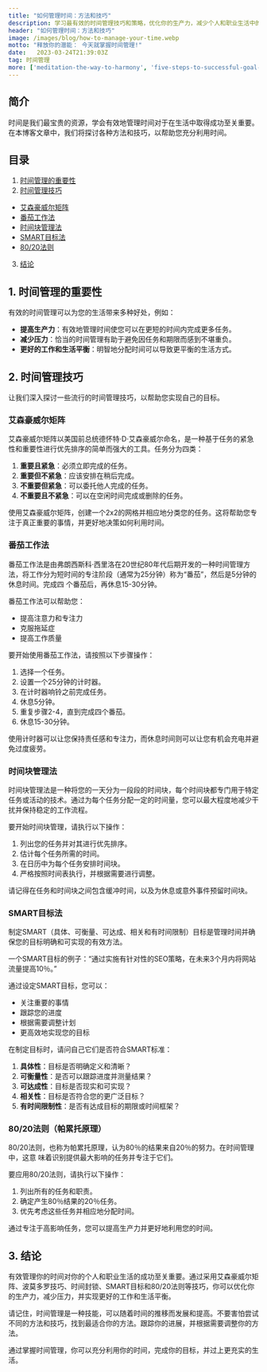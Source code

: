 ```yaml
---
title: "如何管理时间：方法和技巧"
description: 学习最有效的时间管理技巧和策略，优化你的生产力，减少个人和职业生活中的压力。
header: "如何管理时间：方法和技巧"
image: /images/blog/how-to-manage-your-time.webp
motto: "释放你的潜能： 今天就掌握时间管理!"
date:	2023-03-24T21:39:03Z
tag: 时间管理
more: ['meditation-the-way-to-harmony', 'five-steps-to-successful-goal-achievement']
---
```

**简介**
---------

时间是我们最宝贵的资源，学会有效地管理时间对于在生活中取得成功至关重要。在本博客文章中，我们将探讨各种方法和技巧，以帮助您充分利用时间。

## 目录

1.  [时间管理的重要性](#importance)
2.  [时间管理技巧](#techniques)
*   [艾森豪威尔矩阵](#eisenhower)
*   [番茄工作法](#pomodoro)
*   [时间块管理法](#timeblocking)
*   [SMART目标法](#smartgoals)
*   [80/20法则](#eightytwenty)

3.  [结论](#conclusion)

<a name="importance"></a>

## 1. 时间管理的重要性

有效的时间管理可以为您的生活带来多种好处，例如：

*   **提高生产力**：有效地管理时间使您可以在更短的时间内完成更多任务。
*   **减少压力**：恰当的时间管理有助于避免因任务和期限而感到不堪重负。
*   **更好的工作和生活平衡**：明智地分配时间可以导致更平衡的生活方式。

<a name="techniques"></a>

## 2. 时间管理技巧

让我们深入探讨一些流行的时间管理技巧，以帮助您实现自己的目标。

<a name="eisenhower"></a>

### 艾森豪威尔矩阵

艾森豪威尔矩阵以美国前总统德怀特·D·艾森豪威尔命名，是一种基于任务的紧急性和重要性进行优先排序的简单而强大的工具。任务分为四类：

1.  **重要且紧急**：必须立即完成的任务。
2.  **重要但不紧急**：应该安排在稍后完成。
3.  **不重要但紧急**：可以委托他人完成的任务。
4.  **不重要且不紧急**：可以在空闲时间完成或删除的任务。

使用艾森豪威尔矩阵，创建一个2x2的网格并相应地分类您的任务。这将帮助您专注于真正重要的事情，并更好地决策如何利用时间。

<a name="pomodoro"></a>

### 番茄工作法

番茄工作法是由弗朗西斯科·西里洛在20世纪80年代后期开发的一种时间管理方法，将工作分为短时间的专注阶段（通常为25分钟）称为“番茄”，然后是5分钟的休息时间。完成四 个番茄后，再休息15-30分钟。

番茄工作法可以帮助您：

*   提高注意力和专注力
*   克服拖延症
*   提高工作质量

要开始使用番茄工作法，请按照以下步骤操作：

1.  选择一个任务。
2.  设置一个25分钟的计时器。
3.  在计时器响铃之前完成任务。
4.  休息5分钟。
5.  重复步骤2-4，直到完成四个番茄。
6.  休息15-30分钟。

使用计时器可以让您保持责任感和专注力，而休息时间则可以让您有机会充电并避免过度疲劳。

<a name="timeblocking"></a>

### 时间块管理法

时间块管理法是一种将您的一天分为一段段的时间块，每个时间块都专门用于特定任务或活动的技术。通过为每个任务分配一定的时间量，您可以最大程度地减少干扰并保持稳定的工作流程。

要开始时间块管理，请执行以下操作：

1.  列出您的任务并对其进行优先排序。
2.  估计每个任务所需的时间。
3.  在日历中为每个任务安排时间块。
4.  严格按照时间表执行，并根据需要进行调整。

请记得在任务和时间块之间包含缓冲时间，以及为休息或意外事件预留时间块。

<a name="smartgoals"></a>

### SMART目标法

制定SMART（具体、可衡量、可达成、相关和有时间限制）目标是管理时间并确保您的目标明确和可实现的有效方法。

一个SMART目标的例子：“通过实施有针对性的SEO策略，在未来3个月内将网站流量提高10％。”

通过设定SMART目标，您可以：

*   关注重要的事情
*   跟踪您的进度
*   根据需要调整计划
*   更高效地实现您的目标

在制定目标时，请问自己它们是否符合SMART标准：

1.  **具体性**：目标是否明确定义和清晰？
2.  **可衡量性**：是否可以跟踪进度并测量结果？
3.  **可达成性**：目标是否现实和可实现？
4.  **相关性**：目标是否符合您的更广泛目标？
5.  **有时间限制性**：是否有达成目标的期限或时间框架？

<a name="eightytwenty"></a>

### 80/20法则（帕累托原理）

80/20法则，也称为帕累托原理，认为80％的结果来自20％的努力。在时间管理中，这意 味着识别提供最大影响的任务并专注于它们。

要应用80/20法则，请执行以下操作：

1.  列出所有的任务和职责。
2.  确定产生80％结果的20％任务。
3.  优先考虑这些任务并相应地分配时间。

通过专注于高影响任务，您可以提高生产力并更好地利用您的时间。

<a name="conclusion"></a>

## 3. 结论

有效管理你的时间对你的个人和职业生活的成功至关重要。通过采用艾森豪威尔矩阵、波莫多罗技巧、时间封锁、SMART目标和80/20法则等技巧，你可以优化你的生产力，减少压力，并实现更好的工作和生活平衡。

  
请记住，时间管理是一种技能，可以随着时间的推移而发展和提高。不要害怕尝试不同的方法和技巧，找到最适合你的方法。跟踪你的进展，并根据需要调整你的方法。

  
通过掌握时间管理，你可以充分利用你的时间，完成你的目标，并过上更充实的生活。
